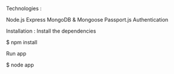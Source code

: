 Technologies : 

Node.js
Express
MongoDB & Mongoose
Passport.js Authentication

Installation : 
Install the dependencies

$ npm install

Run app

$ node app
